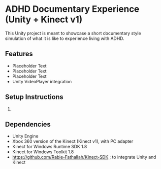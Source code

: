 # ADHD Documentary Experience (Unity + Kinect v1)

This Unity project is meant to showcase a short documentary style simulation of what it is like to experience living with ADHD.


## Features
- Placeholder Text
- Placeholder Text
- Placeholder Text
- Unity VideoPlayer integration

## Setup Instructions

1. 

## Dependencies

- Unity Engine
- Xbox 360 version of the Kinect (Kinect v1), with PC adapter
- Kinect for Windows Runtime SDK 1.8
- Kinect for Windows Toolkit 1.8
- https://github.com/Rabie-Fathallah/Kinect-SDK ; to integrate Unity and Kinect
